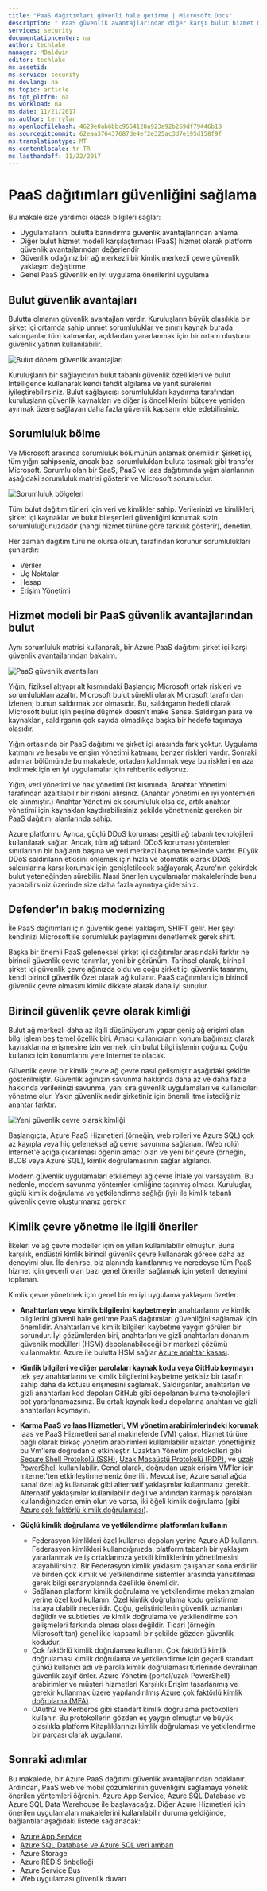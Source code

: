 ```yaml
---
title: "PaaS dağıtımları güvenli hale getirme | Microsoft Docs"
description: " PaaS güvenlik avantajlarından diğer karşı bulut hizmet modeli ve Azure PaaS dağıtımınızın güvenliğini sağlamaya yönelik önerilen yöntemleri öğrenin anlayın. "
services: security
documentationcenter: na
author: techlake
manager: MBaldwin
editor: techlake
ms.assetid: 
ms.service: security
ms.devlang: na
ms.topic: article
ms.tgt_pltfrm: na
ms.workload: na
ms.date: 11/21/2017
ms.author: terrylan
ms.openlocfilehash: 4629e0ab6bbc9554128a923e92b269df79446b18
ms.sourcegitcommit: 62eaa376437687de4ef2e325ac3d7e195d158f9f
ms.translationtype: MT
ms.contentlocale: tr-TR
ms.lasthandoff: 11/22/2017
---
```

# <a name="securing-paas-deployments"></a>PaaS dağıtımları güvenliğini sağlama

Bu makale size yardımcı olacak bilgileri sağlar:

- Uygulamalarını bulutta barındırma güvenlik avantajlarından anlama
- Diğer bulut hizmet modeli karşılaştırması (PaaS) hizmet olarak platform güvenlik avantajlarından değerlendir
- Güvenlik odağınız bir ağ merkezli bir kimlik merkezli çevre güvenlik yaklaşım değiştirme
- Genel PaaS güvenlik en iyi uygulama önerilerini uygulama

## <a name="cloud-security-advantages"></a>Bulut güvenlik avantajları
Bulutta olmanın güvenlik avantajları vardır. Kuruluşların büyük olasılıkla bir şirket içi ortamda sahip unmet sorumluluklar ve sınırlı kaynak burada saldırganlar tüm katmanlar, açıklardan yararlanmak için bir ortam oluşturur güvenlik yatırım kullanılabilir.

![Bulut dönem güvenlik avantajları][1]

Kuruluşların bir sağlayıcının bulut tabanlı güvenlik özellikleri ve bulut Intelligence kullanarak kendi tehdit algılama ve yanıt sürelerini iyileştirebilirsiniz.  Bulut sağlayıcısı sorumlulukları kaydırma tarafından kuruluşların güvenlik kaynakları ve diğer iş önceliklerini bütçeye yeniden ayırmak üzere sağlayan daha fazla güvenlik kapsamı elde edebilirsiniz.

## <a name="division-of-responsibility"></a>Sorumluluk bölme
Ve Microsoft arasında sorumluluk bölümünün anlamak önemlidir. Şirket içi, tüm yığın sahipseniz, ancak bazı sorumlulukları buluta taşımak gibi transfer Microsoft. Sorumlu olan bir SaaS, PaaS ve Iaas dağıtımında yığın alanlarının aşağıdaki sorumluluk matrisi gösterir ve Microsoft sorumludur.

![Sorumluluk bölgeleri][2]

Tüm bulut dağıtım türleri için veri ve kimlikler sahip. Verilerinizi ve kimlikleri, şirket içi kaynaklar ve bulut bileşenleri güvenliğini korumak sizin sorumluluğunuzdadır (hangi hizmet türüne göre farklılık gösterir), denetim.

Her zaman dağıtım türü ne olursa olsun, tarafından korunur sorumlulukları şunlardır:

- Veriler
- Uç Noktalar
- Hesap
- Erişim Yönetimi

## <a name="security-advantages-of-a-paas-cloud-service-model"></a>Hizmet modeli bir PaaS güvenlik avantajlarından bulut
Aynı sorumluluk matrisi kullanarak, bir Azure PaaS dağıtımı şirket içi karşı güvenlik avantajlarından bakalım.

![PaaS güvenlik avantajları][3]

Yığın, fiziksel altyapı alt kısmındaki Başlangıç Microsoft ortak riskleri ve sorumlulukları azaltır. Microsoft bulut sürekli olarak Microsoft tarafından izlenen, bunun saldırmak zor olmasıdır. Bu, saldırganın hedefi olarak Microsoft bulut işin peşine düşmek doesn't make Sense. Saldırgan para ve kaynakları, saldırganın çok sayıda olmadıkça başka bir hedefe taşımaya olasıdır.  

Yığın ortasında bir PaaS dağıtımı ve şirket içi arasında fark yoktur. Uygulama katmanı ve hesabı ve erişim yönetimi katmanı, benzer riskleri vardır. Sonraki adımlar bölümünde bu makalede, ortadan kaldırmak veya bu riskleri en aza indirmek için en iyi uygulamalar için rehberlik ediyoruz.

Yığın, veri yönetimi ve hak yönetimi üst kısmında, Anahtar Yönetimi tarafından azaltılabilir bir riskini alırsınız. (Anahtar yönetimi en iyi yöntemleri ele alınmıştır.) Anahtar Yönetimi ek sorumluluk olsa da, artık anahtar yönetimi için kaynakları kaydırabilirsiniz şekilde yönetmeniz gereken bir PaaS dağıtımı alanlarında sahip.

Azure platformu Ayrıca, güçlü DDoS koruması çeşitli ağ tabanlı teknolojileri kullanılarak sağlar. Ancak, tüm ağ tabanlı DDoS koruması yöntemleri sınırlarının bir bağlantı başına ve veri merkezi başına temelinde vardır. Büyük DDoS saldırıların etkisini önlemek için hızla ve otomatik olarak DDoS saldırılarına karşı korumak için genişletilecek sağlayarak, Azure'nın çekirdek bulut yeteneğinden sürebilir. Nasıl önerilen uygulamalar makalelerinde bunu yapabilirsiniz üzerinde size daha fazla ayrıntıya gidersiniz.

## <a name="modernizing-the-defenders-mindset"></a>Defender'ın bakış modernizing
İle PaaS dağıtımları için güvenlik genel yaklaşım, SHIFT gelir. Her şeyi kendinizi Microsoft ile sorumluluk paylaşımını denetlemek gerek shift.

Başka bir önemli PaaS geleneksel şirket içi dağıtımlar arasındaki farktır ne birincil güvenlik çevre tanımlar, yeni bir görünüm. Tarihsel olarak, birincil şirket içi güvenlik çevre ağınızda oldu ve çoğu şirket içi güvenlik tasarımı, kendi birincil güvenlik Özet olarak ağ kullanır. PaaS dağıtımları için birincil güvenlik çevre olmasını kimlik dikkate alarak daha iyi sunulur.

## <a name="identity-as-the-primary-security-perimeter"></a>Birincil güvenlik çevre olarak kimliği
Bulut ağ merkezli daha az ilgili düşünüyorum yapar geniş ağ erişimi olan bilgi işlem beş temel özellik biri. Amacı kullanıcıların konum bağımsız olarak kaynaklarına erişmesine izin vermek için bulut bilgi işlemin çoğunu. Çoğu kullanıcı için konumlarını yere Internet'te olacak.

Güvenlik çevre bir kimlik çevre ağ çevre nasıl gelişmiştir aşağıdaki şekilde gösterilmiştir. Güvenlik ağınızın savunma hakkında daha az ve daha fazla hakkında verilerinizi savunma, yanı sıra güvenlik uygulamaları ve kullanıcıları yönetme olur. Yakın güvenlik nedir şirketiniz için önemli itme istediğiniz anahtar farktır.

![Yeni güvenlik çevre olarak kimliği][4]

Başlangıçta, Azure PaaS Hizmetleri (örneğin, web rolleri ve Azure SQL) çok az kayıpla veya hiç geleneksel ağ çevre savunma sağlanan. (Web rolü) Internet'e açığa çıkarılması öğenin amacı olan ve yeni bir çevre (örneğin, BLOB veya Azure SQL), kimlik doğrulamasının sağlar algılandı.

Modern güvenlik uygulamaları etkilemeyi ağ çevre İhlale yol varsayalım. Bu nedenle, modern savunma yöntemler kimliğine taşınmış olması. Kuruluşlar, güçlü kimlik doğrulama ve yetkilendirme sağlığı (iyi) ile kimlik tabanlı güvenlik çevre oluşturmanız gerekir.

## <a name="recommendations-for-managing-the-identity-perimeter"></a>Kimlik çevre yönetme ile ilgili öneriler

İlkeleri ve ağ çevre modeller için on yılları kullanılabilir olmuştur. Buna karşılık, endüstri kimlik birincil güvenlik çevre kullanarak görece daha az deneyimi olur. İle denirse, biz alanında kanıtlanmış ve neredeyse tüm PaaS hizmet için geçerli olan bazı genel öneriler sağlamak için yeterli deneyimi toplanan.

Kimlik çevre yönetmek için genel bir en iyi uygulama yaklaşımı özetler.

- **Anahtarları veya kimlik bilgilerini kaybetmeyin** anahtarlarını ve kimlik bilgilerini güvenli hale getirme PaaS dağıtımları güvenliğini sağlamak için önemlidir. Anahtarları ve kimlik bilgileri kaybetme yaygın görülen bir sorundur. İyi çözümlerden biri, anahtarları ve gizli anahtarları donanım güvenlik modülleri (HSM) depolanabileceği bir merkezi çözümü kullanmaktır. Azure ile bulutta HSM sağlar [Azure anahtar kasası](../key-vault/key-vault-whatis.md).
- **Kimlik bilgileri ve diğer parolaları kaynak kodu veya GitHub koymayın** tek şey anahtarlarını ve kimlik bilgilerini kaybetme yetkisiz bir tarafın sahip daha da kötüsü erişmesini sağlamak. Saldırganlar, anahtarları ve gizli anahtarları kod depoları GitHub gibi depolanan bulma teknolojileri bot yararlanamazsınız. Bu ortak kaynak kodu depolarına anahtarı ve gizli anahtarları koymayın.
- **Karma PaaS ve Iaas Hizmetleri, VM yönetim arabirimlerindeki korumak** Iaas ve PaaS Hizmetleri sanal makinelerde (VM) çalışır. Hizmet türüne bağlı olarak birkaç yönetim arabirimleri kullanılabilir uzaktan yönettiğiniz bu Vm'lere doğrudan o etkinleştir. Uzaktan Yönetim protokolleri gibi [Secure Shell Protokolü (SSH)](https://en.wikipedia.org/wiki/Secure_Shell), [Uzak Masaüstü Protokolü (RDP)](https://support.microsoft.com/kb/186607), ve [uzak PowerShell](https://msdn.microsoft.com/powershell/reference/5.1/microsoft.powershell.core/enable-psremoting) kullanılabilir. Genel olarak, doğrudan uzak erişim VM'ler için Internet'ten etkinleştirmemeniz önerilir. Mevcut ise, Azure sanal ağda sanal özel ağ kullanarak gibi alternatif yaklaşımlar kullanmanız gerekir. Alternatif yaklaşımlar kullanılabilir değil ve ardından karmaşık parolaları kullandığınızdan emin olun ve varsa, iki öğeli kimlik doğrulama (gibi [Azure çok faktörlü kimlik doğrulaması](../multi-factor-authentication/multi-factor-authentication.md)).
- **Güçlü kimlik doğrulama ve yetkilendirme platformları kullanın**

  - Federasyon kimlikleri özel kullanıcı depoları yerine Azure AD kullanın. Federasyon kimlikleri kullandığınızda, platform tabanlı bir yaklaşım yararlanmak ve iş ortaklarınıza yetkili kimliklerinin yönetilmesini atayabilirsiniz. Bir Federasyon kimlik yaklaşım çalışanlar sona erdirilir ve birden çok kimlik ve yetkilendirme sistemler arasında yansıtılması gerek bilgi senaryolarında özellikle önemlidir.
  - Sağlanan platform kimlik doğrulama ve yetkilendirme mekanizmaları yerine özel kod kullanın. Özel kimlik doğrulama kodu geliştirme hataya olabilir nedenidir. Çoğu, geliştiricilerin güvenlik uzmanları değildir ve subtleties ve kimlik doğrulama ve yetkilendirme son gelişmeleri farkında olması olası değildir. Ticari (örneğin Microsoft'tan) genellikle kapsamlı bir şekilde gözden güvenlik kodudur.
  - Çok faktörlü kimlik doğrulaması kullanın. Çok faktörlü kimlik doğrulaması kimlik doğrulama ve yetkilendirme için geçerli standart çünkü kullanıcı adı ve parola kimlik doğrulaması türlerinde devralınan güvenlik zayıf önler. Azure Yönetim (portal/uzak PowerShell) arabirimler ve müşteri hizmetleri Karşılıklı Erişim tasarlanmış ve gerekir kullanmak üzere yapılandırılmış [Azure çok faktörlü kimlik doğrulama (MFA)](../multi-factor-authentication/multi-factor-authentication.md).
  - OAuth2 ve Kerberos gibi standart kimlik doğrulama protokolleri kullanır. Bu protokollerin gözden eş yaygın olmuştur ve büyük olasılıkla platform Kitaplıklarınızı kimlik doğrulaması ve yetkilendirme bir parçası olarak uygulanır.

## <a name="next-steps"></a>Sonraki adımlar
Bu makalede, bir Azure PaaS dağıtımı güvenlik avantajlarından odaklanır. Ardından, PaaS web ve mobil çözümlerinin güvenliğini sağlamaya yönelik önerilen yöntemleri öğrenin. Azure App Service, Azure SQL Database ve Azure SQL Data Warehouse ile başlayacağız. Diğer Azure Hizmetleri için önerilen uygulamaları makalelerini kullanılabilir duruma geldiğinde, bağlantılar aşağıdaki listede sağlanacak:

- [Azure App Service](security-paas-applications-using-app-services.md)
- [Azure SQL Database ve Azure SQL veri ambarı](security-paas-applications-using-sql.md)
- Azure Storage
- Azure REDIS önbelleği
- Azure Service Bus
- Web uygulaması güvenlik duvarı

<!--Image references-->
[1]: ./media/security-paas-deployments/advantages-of-cloud.png
[2]: ./media/security-paas-deployments/responsibility-zones.png
[3]: ./media/security-paas-deployments/advantages-of-paas.png
[4]: ./media/security-paas-deployments/identity-perimeter.png
